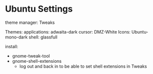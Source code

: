 # Ubuntu Settings

theme manager: Tweaks

Themes:
applications: adwaita-dark
cursor: DMZ-White
Icons: Ubuntu-mono-dark
shell: glassfull


install:
* gnome-tweak-tool
* gnome-shell-extensions
	* log out and back in to be able to set shell extensions in Tweaks
